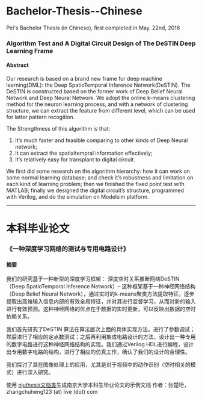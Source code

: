 # Bachelor-Thesis--Chinese
Pei's Bachelor Thesis (in Chinese), first completed in May. 22nd, 2016

### Algorithm Test and A Digital Circuit Design of The DeSTIN Deep Learning Frame
#### Abstract
Our research is based on a brand new frame for deep machine learning(DML): the Deep SpatioTemporal Inference Network(DeSTIN). The DeSTIN is constructed based on the former work of Deep Belief Neural Network and Deep Neural Network. We adopt the online k-means clustering method for the neuron learning process, and with a network of clustering structure, we can extract the feature from different level, which can be used for latter pattern recogition.

The Strengthness of this algorithm is that:
1. It’s much faster and feasible comparing to other kinds of Deep Neural network;
2. It can extract the spatialtempral information effectively; 
3. It’s relatively easy for transplant to digital circuit. 

We first did some research on the algorithm hierarchy: how it can work on some normal learning database; and check it’s robustness and limitation on each kind of learning problem; then we finished the fixed point test with MATLAB; finally we designed the digital circuit’s structure, programmed with Verilog, and do the simulation on Modelsim platform.

--------------------------------------------------------------------------------------------------------------------
# 本科毕业论文

### 《一种深度学习网络的测试与专用电路设计》
#### 摘要
我们的研究基于一种新型的深度学习框架： 深度空时关系推断网络DeSTIN（Deep SpatioTemporal Inference Network）– 这种框架基于一种神经网络结构（Deep Belief Neural Network），通过实时的k-means聚类方法提取特征，逐步提取出高维输入信息内部的有效全局特征，并对其进行监督学习，从而对新的输入进行有效预测。这种神经网络的优点在于数据的实时更新，可以反映出数据的空时依赖关系。

我们首先研究了DeSTIN 算法在算法层次上面的具体实现方法，进行了参数调试；然后进行了相应的定点数测试；之后再利用集成电路设计的方法，设计出一种专用的数字电路进行这种神经网络结构的实现。我们通过Verilog HDL进行编程，设计出专用数字电路的结构，进行了相应的仿真工作，确认了我们的设计的合理性。

我们探讨了其在图像处理上的应用，尤其是对于视频中的动作识别（空时相关的模式）进行深入研究。



使用 [njuthesis文档类](https://github.com/zhangchuheng123/NJUThesis)生成南京大学本科生毕业论文的示例文档
作者：张楚珩，zhangchuheng123 (at) live (dot) com

